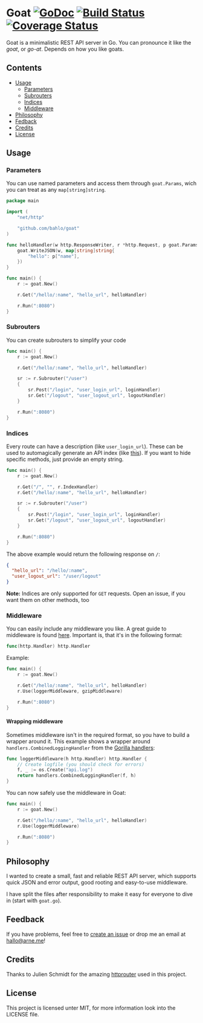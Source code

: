 # Goat [![GoDoc](https://godoc.org/github.com/bahlo/goat?status.png)](https://godoc.org/github.com/bahlo/goat) [![Build Status](https://secure.travis-ci.org/bahlo/goat.png?branch=master)](https://travis-ci.org/bahlo/goat) [![Coverage Status](https://coveralls.io/repos/bahlo/goat/badge.png?branch=master)](https://coveralls.io/r/bahlo/goat?branch=master)

Goat is a minimalistic REST API server in Go. You can pronounce it like the
_goat_, or _go-at_. Depends on how you like goats.

## Contents
- [Usage](#usage)
  - [Parameters](#parameters)
  - [Subrouters](#subrouters)
  - [Indices](#indices)
  - [Middleware](#middleware)
- [Philosophy](#philosophy)
- [Fedback](#feedback)
- [Credits](#credits)
- [License](#license)

## Usage
### Parameters
You can use named parameters and access them through `goat.Params`,
wich you can treat as any `map[string]string`.
```go
package main

import (
    "net/http"

    "github.com/bahlo/goat"
)

func helloHandler(w http.ResponseWriter, r *http.Request, p goat.Params) {
    goat.WriteJSON(w, map[string]string{
        "hello": p["name"],
    })
}

func main() {
    r := goat.New()

    r.Get("/hello/:name", "hello_url", helloHandler)

    r.Run(":8080")
}
```

### Subrouters
You can create subrouters to simplify your code
```go
func main() {
    r := goat.New()

    r.Get("/hello/:name", "hello_url", helloHandler)

    sr := r.Subrouter("/user")
    {
        sr.Post("/login", "user_login_url", loginHandler)
        sr.Get("/logout", "user_logout_url", logoutHandler)
    }

    r.Run(":8080")
}
```

### Indices
Every route can have a description (like `user_login_url`). These can be used
to automagically generate an API index (like [this](https://api.github.com)).
If you want to hide specific methods, just provide an empty string.

```go
func main() {
    r := goat.New()

    r.Get("/", "", r.IndexHandler)
    r.Get("/hello/:name", "hello_url", helloHandler)

    sr := r.Subrouter("/user")
    {
        sr.Post("/login", "user_login_url", loginHandler)
        sr.Get("/logout", "user_logout_url", logoutHandler)
    }

    r.Run(":8080")
}
```

The above example would return the following response on `/`:
```json
{
  "hello_url": "/hello/:name",
  "user_logout_url": "/user/logout"
}
```

**Note:** Indices are only supported for `GET` requests. Open an issue, if you
want them on other methods, too

### Middleware
You can easily include any middleware you like. A great guide to middleware
is found
[here](https://github.com/julienschmidt/httprouter#where-can-i-find-middleware-x).
Important is, that it's in the following format:
```go
func(http.Handler) http.Handler
```

Example:
```go
func main() {
    r := goat.New()

    r.Get("/hello/:name", "hello_url", helloHandler)
    r.Use(loggerMiddleware, gzipMiddleware)

    r.Run(":8080")
}
```

#### Wrapping middleware
Sometimes middleware isn't in the required format, so you have to build a
wrapper around it. This example shows a wrapper around
`handlers.CombinedLoggingHandler` from the
[Gorilla handlers](http://www.gorillatoolkit.org/pkg/handlers):

```go
func loggerMiddleware(h http.Handler) http.Handler {
    // Create logfile (you should check for errors)
    f, _ := os.Create("api.log")
    return handlers.CombinedLoggingHandler(f, h)
}
```

You can now safely use the middleware in Goat:

```go
func main() {
    r := goat.New()

    r.Get("/hello/:name", "hello_url", helloHandler)
    r.Use(loggerMiddleware)

    r.Run(":8080")
}
```

## Philosophy
I wanted to create a small, fast and reliable REST API server, which supports
quick JSON and error output, good rooting and easy-to-use middleware.

I have split the files after responsibility to make it easy for everyone to
dive in (start with `goat.go`).

## Feedback
If you have problems, feel free to
[create an issue](https://github.com/bahlo/goat/issues) or drop me an email
at <hallo@arne.me>!

## Credits
Thanks to Julien Schmidt for the amazing
[httprouter](https://github.com/julienschmidt/httprouter) used in this
project.

## License
This project is licensed unter MIT, for more information look into the LICENSE
file.
